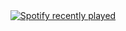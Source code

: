 <div align="center">
  <a href="https://open.spotify.com/user/4wje5xi4ustc6uaolk7xyzxxe">
    <img src="https://spotify-recently-played-readme.vercel.app/api?user=4wje5xi4ustc6uaolk7xyzxxe&count=5" alt="Spotify recently played"  />
  </a>
</div>

###
